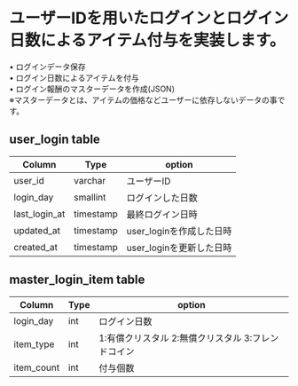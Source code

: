 # ユーザーIDを用いたログインとログイン日数によるアイテム付与を実装します。
• ログインデータ保存  
• ログイン日数によるアイテムを付与  
• ログイン報酬のマスターデータを作成(JSON)  
※マスターデータとは、アイテムの価格などユーザーに依存しないデータの事です。
## user_login table
|Column|Type|option
|------|----|----|
|user_id|varchar|ユーザーID|
|login_day|smallint|ログインした日数|
|last_login_at|timestamp|最終ログイン日時|
|updated_at|timestamp|user_loginを作成した日時|
|created_at|timestamp|user_loginを更新した日時|
## master_login_item table
|Column|Type|option
|------|----|----|
|login_day|int|ログイン日数|
|item_type|int|1:有償クリスタル 2:無償クリスタル 3:フレンドコイン|
|item_count|int|付与個数|
